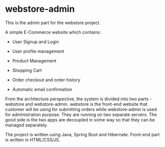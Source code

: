 # webstore-admin

This is the admin part for the webstore project.

A simple E-Commerce website which contains:

- User Signup and Login

- User profile management

- Product Management

- Shopping Cart 

- Order checkout and order history

- Automatic email confirmation

From the architecture perspective, the system is divided into two parts - webstore and webstore-admin. webstore is the front-end website that customer will be using for submitting orders while webstore-admin is used for administration purpose. They are running on two separate servers. The good side is the two apps are decoupled in some way so that they can be managed separately.

The project is written using Java, Spring Boot and Hibernate.
Front-end part is written in HTML/CSS/JS.
